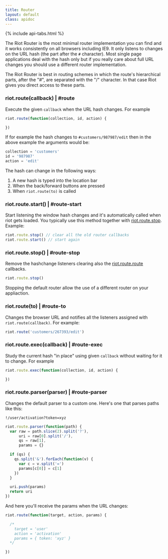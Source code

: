 ```yaml
---
title: Router
layout: default
class: apidoc
---
```


{% include api-tabs.html %}

The Riot Router is the most minimal router implementation you can find and it works consistently on all browsers including IE9. It only listens to changes on the URL hash (the part after the `#` character). Most single page applications deal with the hash only but if you really care about full URL changes you should use a different router implementation.

The Riot Router is best in routing schemes in which the route's hierarchical parts, after the "#", are separated with the "/" character. In that case Riot gives you direct access to these parts.


### riot.route(callback) | #route

Execute the given `callback` when the URL hash changes. For example

```javascript
riot.route(function(collection, id, action) {

})
```

If for example the hash changes to `#customers/987987/edit` then in the above example the arguments would be:


```javascript
collection = 'customers'
id = '987987'
action = 'edit'
```

The hash can change in the following ways:

1. A new hash is typed into the location bar
2. When the back/forward buttons are pressed
3. When `riot.route(to)` is called

### riot.route.start() | #route-start

Start listening the window hash changes and it's automatically called when riot gets loaded. You typically use this method together with [riot.route.stop](#route-stop). Example:

```javascript
riot.route.stop() // clear all the old router callbacks
riot.route.start() // start again
```

### riot.route.stop() | #route-stop

Remove the hashchange listeners clearing also the [riot.route.route](#route) callbacks.

```javascript
riot.route.stop()
```

Stopping the default router allow the use of a different router on your appliaction.

### riot.route(to) | #route-to

Changes the browser URL and notifies all the listeners assigned with `riot.route(callback)`. For example:

```javascript
riot.route('customers/267393/edit')
```

### riot.route.exec(callback) | #route-exec

Study the current hash "in place" using given `callback` without waiting for it to change. For example

```javascript
riot.route.exec(function(collection, id, action) {

})
```

### riot.route.parser(parser) | #route-parser

Changes the default parser to a custom one. Here's one that parses paths like this:

`!/user/activation?token=xyz`

```javascript
riot.route.parser(function(path) {
  var raw = path.slice(2).split('?'),
      uri = raw[0].split('/'),
      qs = raw[1],
      params = {}

  if (qs) {
    qs.split('&').forEach(function(v) {
      var c = v.split('=')
      params[c[0]] = c[1]
    })
  }

  uri.push(params)
  return uri
})
```

And here you'll receive the params when the URL changes:

```javascript
riot.route(function(target, action, params) {

  /*
    target = 'user'
    action = 'activation'
    params = { token: 'xyz' }
  */

})
```
